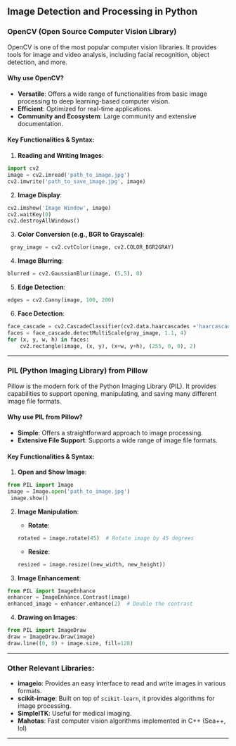 ## Image Detection and Processing in Python

### OpenCV (Open Source Computer Vision Library)

OpenCV is one of the most popular computer vision libraries. It provides tools for image and video analysis, including facial recognition, object detection, and more.

#### Why use OpenCV?
- **Versatile**: Offers a wide range of functionalities from basic image processing to deep learning-based computer vision.
- **Efficient**: Optimized for real-time applications.
- **Community and Ecosystem**: Large community and extensive documentation.

#### Key Functionalities & Syntax:

1. **Reading and Writing Images**:
```python
import cv2
image = cv2.imread('path_to_image.jpg')
cv2.imwrite('path_to_save_image.jpg', image)
```

2. **Image Display**:
```python
cv2.imshow('Image Window', image)
cv2.waitKey(0)
cv2.destroyAllWindows()
```

3. **Color Conversion (e.g., BGR to Grayscale)**:
```python
 gray_image = cv2.cvtColor(image, cv2.COLOR_BGR2GRAY)
```

4. **Image Blurring**:
```python
blurred = cv2.GaussianBlur(image, (5,5), 0)
 ```

5. **Edge Detection**:
```python
edges = cv2.Canny(image, 100, 200)
```

6. **Face Detection**:
```python
face_cascade = cv2.CascadeClassifier(cv2.data.haarcascades +'haarcascade_frontalface_default.xml')
faces = face_cascade.detectMultiScale(gray_image, 1.1, 4)
for (x, y, w, h) in faces:
    cv2.rectangle(image, (x, y), (x+w, y+h), (255, 0, 0), 2)
```

---

### PIL (Python Imaging Library) from Pillow

Pillow is the modern fork of the Python Imaging Library (PIL). It provides capabilities to support opening, manipulating, and saving many different image file formats.

#### Why use PIL from Pillow?
- **Simple**: Offers a straightforward approach to image processing.
- **Extensive File Support**: Supports a wide range of image file formats.

#### Key Functionalities & Syntax:

1. **Open and Show Image**:
```python
from PIL import Image
image = Image.open('path_to_image.jpg')
 image.show()
```

2. **Image Manipulation**:
    - **Rotate**:
    ```python
    rotated = image.rotate(45)  # Rotate image by 45 degrees
    ```
    - **Resize**:
    ```python
    resized = image.resize((new_width, new_height))
    ```

3. **Image Enhancement**:
```python
from PIL import ImageEnhance
enhancer = ImageEnhance.Contrast(image)
enhanced_image = enhancer.enhance(2)  # Double the contrast
```

4. **Drawing on Images**:
```python
from PIL import ImageDraw
draw = ImageDraw.Draw(image)
draw.line((0, 0) + image.size, fill=128)
```

---

### Other Relevant Libraries:

- **imageio**: Provides an easy interface to read and write images in various formats.
- **scikit-image**: Built on top of `scikit-learn`, it provides algorithms for image processing.
- **SimpleITK**: Useful for medical imaging.
- **Mahotas**: Fast computer vision algorithms implemented in C++ (Sea++, lol)

---
